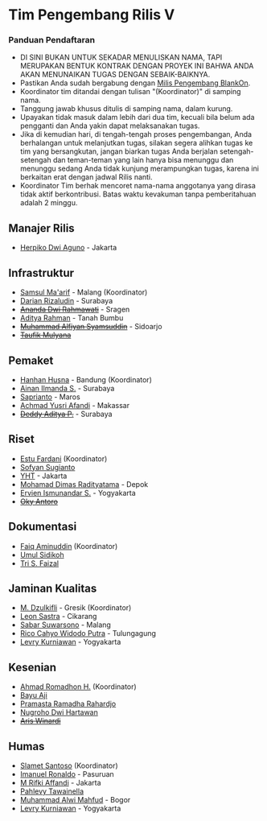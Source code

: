 # Tim Pengembang Rilis V

### Panduan Pendaftaran

- DI SINI BUKAN UNTUK SEKADAR MENULISKAN NAMA, TAPI MERUPAKAN BENTUK KONTRAK DENGAN PROYEK INI BAHWA ANDA AKAN MENUNAIKAN TUGAS DENGAN SEBAIK-BAIKNYA.
- Pastikan Anda sudah bergabung dengan [Milis Pengembang BlankOn](https://groups.google.com/group/BlankOn-dev).
- Koordinator tim ditandai dengan tulisan "(Koordinator)" di samping nama.
- Tanggung jawab khusus ditulis di samping nama, dalam kurung.
- Upayakan tidak masuk dalam lebih dari dua tim, kecuali bila belum ada pengganti dan Anda yakin dapat melaksanakan tugas.
- Jika di kemudian hari, di tengah-tengah proses pengembangan, Anda berhalangan untuk melanjutkan tugas, silakan segera alihkan tugas ke tim yang bersangkutan, jangan biarkan tugas Anda berjalan setengah-setengah dan teman-teman yang lain hanya bisa menunggu dan menunggu sedang Anda tidak kunjung merampungkan tugas, karena ini berkaitan erat dengan jadwal Rilis nanti.
- Koordinator Tim berhak mencoret nama-nama anggotanya yang dirasa tidak aktif berkontribusi. Batas waktu kevakuman tanpa pemberitahuan adalah 2 minggu.

## Manajer Rilis

- [Herpiko Dwi Aguno](https://github.com/herpiko) - Jakarta

## Infrastruktur

- [Samsul Ma'arif](https://github.com/samsulmaarif) - Malang (Koordinator)
- [Darian Rizaludin](https://github.com/darianrizaludin) - Surabaya
- [~~Ananda Dwi Rahmawati~~](https://github.com/misskecupbung) - Sragen
- [Aditya Rahman](https://github.com/kudaliar032) - Tanah Bumbu
- [~~Muhammad Alfiyan Syamsuddin~~](https://github.com/alfiyansys) - Sidoarjo
- [~~Taufik Mulyana~~](https://github.com/nothinux)

## Pemaket

- [Hanhan Husna](https://github.com/hahn) - Bandung (Koordinator)
- [Ainan Ilmanda S.](https://github.com/ainandoo) - Surabaya
- [Saprianto](https://github.com/antosamalona) - Maros
- [Achmad Yusri Afandi](https://github.com/yusrideb) - Makassar
- [~~Deddy Aditya P.~~](https://github.com/ojoakua-10bit) - Surabaya

## Riset

- [Estu Fardani](https://github.com/tuanpembual) (Koordinator)
- [Sofyan Sugianto](https://github.com/artemtech)
- [YHT](https://github.com/yht) - Jakarta
- [Mohamad Dimas Radityatama](https://github.com/mdradityatama) - Depok
- [Ervien Ismunandar S.](https://github.com/ervinismu) - Yogyakarta
- [~~Oky Antoro~~](https://github.com/okyantoro)

## Dokumentasi

- [Faiq Aminuddin](https://github.com/FaiqAminuddin) (Koordinator)
- [Umul Sidikoh](https://github.com/umulsidikoh)
- [Tri S. Faizal](https://github.com/trisfaizal)

## Jaminan Kualitas

- [M. Dzulkifli](https://github.com/mdzulkifli) - Gresik (Koordinator)
- [Leon Sastra](https://github.com/leonyonz/) - Cikarang
- [Sabar Suwarsono](https://github.com/soewarsono) - Malang
- [Rico Cahyo Widodo Putra](https://github.com/ricocwp) - Tulungagung
- [Levry Kurniawan](https://github.com/LevryKurniawan) - Yogyakarta

## Kesenian

- [Ahmad Romadhon H.](https://github.com/raniaamina) (Koordinator)
- [Bayu Aji](http://github.com/bajinra/)
- [Pramasta Ramadha Rahardjo](http://github.com/pramastarr)
- [Nugroho Dwi Hartawan](http://github.com/ikinugrihi)
- [~~Aris Winardi~~](http://github.com/winardiaris/)

## Humas

- [Slamet Santoso](http://github.com/slamets75/) (Koordinator)
- [Imanuel Ronaldo](http://github.com/nathanael79) - Pasuruan
- [M Rifki Affandi](http://github.com/rifkiaz) - Jakarta
- [Pahlevy Tawainella](http://github.com/levay08)
- [Muhammad Alwi Mahfud](https://github.com/mAlwiMhfd) - Bogor
- [Levry Kurniawan](https://github.com/LevryKurniawan) - Yogyakarta
